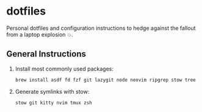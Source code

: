 # dotfiles

Personal dotfiles and configuration instructions to hedge against the fallout from a laptop explosion 💥.

## General Instructions

1. Install most commonly used packages:

    ```bash
    brew install asdf fd fzf git lazygit node neovim ripgrep stow tree
    ```

1. Generate symlinks with stow:

    ```bash
    stow git kitty nvim tmux zsh
    ```
